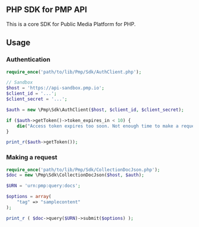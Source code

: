 ## PHP SDK for PMP API

This is a core SDK for Public Media Platform for PHP.

## Usage

### Authentication

```php
require_once('path/to/lib/Pmp/Sdk/AuthClient.php');

// Sandbox
$host = 'https://api-sandbox.pmp.io';
$client_id = '...';
$client_secret = '...';

$auth = new \Pmp\Sdk\AuthClient($host, $client_id, $client_secret);

if ($auth->getToken()->token_expires_in < 10) {
    die("Access token expires too soon. Not enough time to make a request. Mayday, mayday");
}

print_r($auth->getToken());
```

### Making a request

```php
require_once('path/to/lib/Pmp/Sdk/CollectionDocJson.php');
$doc = new \Pmp\Sdk\CollectionDocJson($host, $auth);

$URN = 'urn:pmp:query:docs';

$options = array(
    "tag" => "samplecontent"
);

print_r ( $doc->query($URN)->submit($options) );
```

